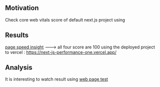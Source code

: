 <h2>Motivation</h2>
Check core web vitals score of default next.js project using

<h2>Results</h2>
<a href='https://pagespeed.web.dev'>page speed insight</a> ---> all four score are 100 using the deployed project to vercel : <a href='https://next-js-performance-one.vercel.app/'>https://next-js-performance-one.vercel.app/</a>

<h2>Analysis</h2>
It is interesting to watch result using <a href='https://www.webpagetest.org'>web page test</a>


